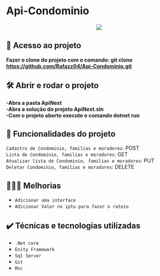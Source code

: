 # Api-Condominio

<p align="center">
<img src="http://img.shields.io/static/v1?label=STATUS&message=CONCLUIDO&color=GREEN&style=for-the-badge"/>
</p>

## 📁 Acesso ao projeto

**Fazer o clone do projeto com o comando: git clone https://github.com/Rafazz04/Api-Condominio.git**

## 🛠️ Abrir e rodar o projeto

**-Abra a pasta ApiNext**<br>
**-Abra a solução do projeto ApiNext.sln**<br>
**-Com o projeto aberto execute o comando dotnet run**<br>

## 🔨 Funcionalidades do projeto
`Cadastro de Condominio, familias e moradores`: POST<br>
`Lista de Condominio, familias e moradores`: GET<br>
`Atualizar lista de Condominio, familias e moradores`: PUT<br>
`Deletar Condominio, familias e moradores`: DELETE<br>

## 👨🏻‍💻 Melhorias
- ``Adicionar uma interface``
- ``Adicionar Valor no iptu para fazer o rateio``

## ✔️ Técnicas e tecnologias utilizadas

- ``.Net core``
- ``Enity Framework``
- ``Sql Server``
- ``Git``
- ``Mvc``
